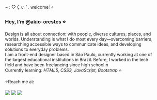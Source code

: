 
⌢ : ♡ ⤹ ぃ ﾟ. welcome! ⭐
 
 <h3>Hey, I’m @akio-orestes ⭐</h3>
 
 Design is all about connection: with people, diverse cultures, places, and worlds. Understanding is what I do most every day—overcoming barriers, researching accessible ways to communicate ideas, and developing solutions to everyday problems.
<br>
I am a front-end designer based in São Paulo, currently working at one of the largest educational institutions in Brazil. Before, I worked in the tech field and have been freelancing since high school.n <br>
 Currently learning: <em> HTML5, CSS3, JavaScript, Bootstrap </em>⭐
 
⭐Reach me at: 
 <div> 
  <a href="https://www.linkedin.com/in/akio-orestes-7604221b3" target="_blank"><img src="https://img.shields.io/badge/-LinkedIn-%230077B5?style=for-the-badge&logo=linkedin&logoColor=white" target="_blank"></a> 
  <a href="https://www.akio.ink" target="_blank"><img src="https://img.shields.io/badge/Blogger-FF5722?style=for-the-badge&logo=blogger&logoColor=white" target="_blank"></a>
  <a href = "mailto:akio.orestes@gmail.com"><img src="https://img.shields.io/badge/-Gmail-%23333?style=for-the-badge&logo=gmail&logoColor=white" target="_blank"></a>
</div>
